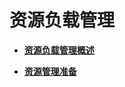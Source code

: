 # 资源负载管理<a name="ZH-CN_TOPIC_0000001193794329"></a>

-   **[资源负载管理概述](资源负载管理概述.md)**  

-   **[资源管理准备](资源管理准备.md)**  


